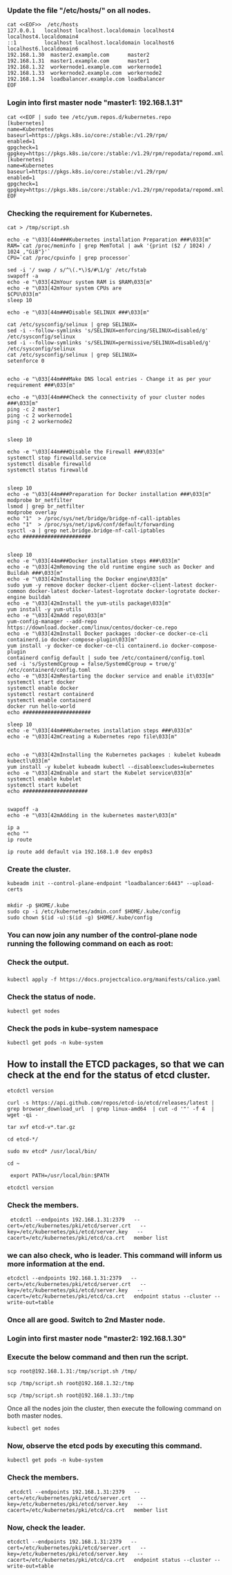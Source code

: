 
### Update the file "/etc/hosts/" on all nodes.
```
cat <<EOF>>  /etc/hosts
127.0.0.1   localhost localhost.localdomain localhost4 localhost4.localdomain4
::1         localhost localhost.localdomain localhost6 localhost6.localdomain6
192.168.1.30  master2.example.com      master2
192.168.1.31  master1.example.com      master1
192.168.1.32  workernode1.example.com  workernode1
192.168.1.33  workernode2.example.com  workernode2
192.168.1.34  loadbalancer.example.com loadbalancer
EOF
```

### Login into first master node "master1: 192.168.1.31"
```
cat <<EOF | sudo tee /etc/yum.repos.d/kubernetes.repo
[kubernetes]
name=Kubernetes
baseurl=https://pkgs.k8s.io/core:/stable:/v1.29/rpm/
enabled=1
gpgcheck=1
gpgkey=https://pkgs.k8s.io/core:/stable:/v1.29/rpm/repodata/repomd.xml.key
[kubernetes]
name=Kubernetes
baseurl=https://pkgs.k8s.io/core:/stable:/v1.29/rpm/
enabled=1
gpgcheck=1
gpgkey=https://pkgs.k8s.io/core:/stable:/v1.29/rpm/repodata/repomd.xml.key
EOF
```


### Checking the requirement for Kubernetes.
```
cat > /tmp/script.sh
```
```
echo -e "\033[44m###Kubernetes installation Preparation ###\033[m"
RAM=`cat /proc/meminfo | grep MemTotal | awk '{print ($2 / 1024) / 1024 ,"GiB"}'`
CPU=`cat /proc/cpuinfo | grep processor`

sed -i '/ swap / s/^\(.*\)$/#\1/g' /etc/fstab
swapoff -a
echo -e "\033[42mYour system RAM is $RAM\033[m"
echo -e "\033[42mYour system CPUs are
$CPU\033[m"
sleep 10

echo -e "\033[44m###Disable SELINUX ###\033[m"

cat /etc/sysconfig/selinux | grep SELINUX=
sed -i --follow-symlinks 's/SELINUX=enforcing/SELINUX=disabled/g' /etc/sysconfig/selinux
sed -i --follow-symlinks 's/SELINUX=permissive/SELINUX=disabled/g' /etc/sysconfig/selinux
cat /etc/sysconfig/selinux | grep SELINUX=
setenforce 0


echo -e "\033[44m###Make DNS local entries - Change it as per your requirement ###\033[m"

echo -e "\033[44m###Check the connectivity of your cluster nodes ###\033[m"
ping -c 2 master1
ping -c 2 workernode1
ping -c 2 workernode2


sleep 10 

echo -e "\033[44m###Disable the Firewall ###\033[m"
systemctl stop firewalld.service
systemctl disable firewalld
systemctl status firewalld


sleep 10 
echo -e "\033[44m###Preparation for Docker installation ###\033[m"
modprobe br_netfilter
lsmod | grep br_netfilter
modprobe overlay
echo "1"  > /proc/sys/net/bridge/bridge-nf-call-iptables
echo "1"  > /proc/sys/net/ipv6/conf/default/forwarding
sysctl -a | grep net.bridge.bridge-nf-call-iptables
echo ######################


sleep 10 
echo -e "\033[44m###Docker installation steps ###\033[m"
echo -e "\033[42mRemoving the old runtime engine such as Docker and Buildah ###\033[m"
echo -e "\033[42mInstalling the Docker engine\033[m"
sudo yum -y remove docker docker-client docker-client-latest docker-common docker-latest docker-latest-logrotate docker-logrotate docker-engine buildah
echo -e "\033[42mInstall the yum-utils package\033[m"
yum install -y yum-utils
echo -e "\033[42mAdd repo\033[m"
yum-config-manager --add-repo https://download.docker.com/linux/centos/docker-ce.repo
echo -e "\033[42mInstall Docker packages :docker-ce docker-ce-cli containerd.io docker-compose-plugin\033[m"
yum install -y docker-ce docker-ce-cli containerd.io docker-compose-plugin
containerd config default | sudo tee /etc/containerd/config.toml
sed -i 's/SystemdCgroup = false/SystemdCgroup = true/g' /etc/containerd/config.toml
echo -e "\033[42mRestarting the docker service and enable it\033[m"
systemctl start docker
systemctl enable docker
systemctl restart containerd
systemctl enable containerd
docker run hello-world
echo ######################

sleep 10
echo -e "\033[44m###Kubernetes installation steps ###\033[m"
echo -e "\033[42mCreating a Kubernetes repo file\033[m"


echo -e "\033[42mInstalling the Kubernetes packages : kubelet kubeadm kubectl\033[m"
yum install -y kubelet kubeadm kubectl --disableexcludes=kubernetes
echo -e "\033[42mEnable and start the Kubelet service\033[m"
systemctl enable kubelet
systemctl start kubelet
echo #####################


swapoff -a
echo -e "\033[42mAdding in the kubernetes master\033[m"
```

```
ip a
echo ""
ip route
```

```
ip route add default via 192.168.1.0 dev enp0s3
```
### Create the cluster.
```
kubeadm init --control-plane-endpoint "loadbalancer:6443" --upload-certs 
```
### 

```
mkdir -p $HOME/.kube
sudo cp -i /etc/kubernetes/admin.conf $HOME/.kube/config
sudo chown $(id -u):$(id -g) $HOME/.kube/config
```
### You can now join any number of the control-plane node running the following command on each as root:
### Check the output.
### 
### 
```
kubectl apply -f https://docs.projectcalico.org/manifests/calico.yaml
```
### Check the status of node.
```
kubectl get nodes
```

### Check the pods in kube-system namespace
```
kubectl get pods -n kube-system
```
## How to install the ETCD packages, so that we can check at the end for the status of etcd cluster.

```
etcdctl version
```
```
curl -s https://api.github.com/repos/etcd-io/etcd/releases/latest | grep browser_download_url  | grep linux-amd64  | cut -d '"' -f 4  | wget -qi -
```
```
tar xvf etcd-v*.tar.gz 
```
```
cd etcd-*/
```
```
sudo mv etcd* /usr/local/bin/ 
```
```
cd ~
```
```
 export PATH=/usr/local/bin:$PATH
```
```
etcdctl version
```
### Check the members.
```
 etcdctl --endpoints 192.168.1.31:2379   --cert=/etc/kubernetes/pki/etcd/server.crt   --key=/etc/kubernetes/pki/etcd/server.key   --cacert=/etc/kubernetes/pki/etcd/ca.crt   member list
```
### we can also check, who is leader. This command will inform us more information at the end.
```
etcdctl --endpoints 192.168.1.31:2379   --cert=/etc/kubernetes/pki/etcd/server.crt   --key=/etc/kubernetes/pki/etcd/server.key   --cacert=/etc/kubernetes/pki/etcd/ca.crt   endpoint status --cluster --write-out=table
```

### Once all are good. Switch to 2nd Master node.
### Login into first master node "master2: 192.168.1.30"

### Execute the below command and then run the script.
```
scp root@192.168.1.31:/tmp/script.sh /tmp/
```
```
scp /tmp/script.sh root@192.168.1.32:/tmp
```
```
scp /tmp/script.sh root@192.168.1.33:/tmp
```

Once all the nodes join the cluster, then execute the following command on both master nodes.
```
kubectl get nodes
```

### Now, observe the etcd pods by executing this command.
```
kubectl get pods -n kube-system
```

### Check the members.
```
 etcdctl --endpoints 192.168.1.31:2379   --cert=/etc/kubernetes/pki/etcd/server.crt   --key=/etc/kubernetes/pki/etcd/server.key   --cacert=/etc/kubernetes/pki/etcd/ca.crt   member list
```
### Now, check the leader.
```
etcdctl --endpoints 192.168.1.31:2379   --cert=/etc/kubernetes/pki/etcd/server.crt   --key=/etc/kubernetes/pki/etcd/server.key   --cacert=/etc/kubernetes/pki/etcd/ca.crt   endpoint status --cluster --write-out=table
```
